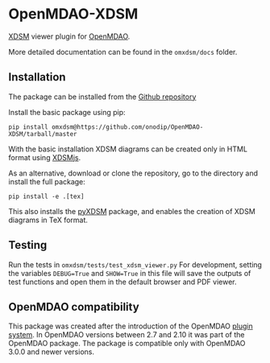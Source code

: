 # OpenMDAO-XDSM
[XDSM][0] viewer plugin for [OpenMDAO][5].

More detailed documentation can be found in the `omxdsm/docs` folder.

## Installation

The package can be installed from the [Github repository][1]

Install the basic package using pip:

    pip install omxdsm@https://github.com/onodip/OpenMDAO-XDSM/tarball/master

With the basic installation XDSM diagrams can be created only in HTML format using 
[XDSMjs][2].

As an alternative, download or clone the repository, go to the directory and install the full package:

    pip install -e .[tex]
    
This also installs the [pyXDSM][3] package, and enables the creation of XDSM diagrams in TeX format.

## Testing
Run the tests in `omxdsm/tests/test_xdsm_viewer.py`
For development, setting the variables `DEBUG=True` and `SHOW=True` in this file will save the outputs of test 
functions and open them in the default browser and PDF viewer.

## OpenMDAO compatibility
This package was created after the introduction of the OpenMDAO [plugin system][4]. In OpenMDAO versions between 
2.7 and 2.10 it was part of the OpenMDAO package. The package is compatible only with OpenMDAO 3.0.0 and newer versions. 

[0]: http://mdolab.engin.umich.edu/content/xdsm-overview
[1]: https://github.com/onodip/OpenMDAO-XDSM
[2]: https://github.com/OneraHub/XDSMjs
[3]: https://github.com/mdolab/pyXDSM
[4]: http://openmdao.org/twodocs/versions/3.0.0/features/experimental/plugins.html
[5]: https://openmdao.org/
